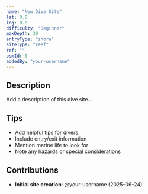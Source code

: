 ```yaml
---
name: "New Dive Site"
lat: 0.0
lng: 0.0
difficulty: "Beginner"
maxDepth: 30
entryType: "shore"
siteType: "reef"
ref: ""
osmId: 0
addedBy: "your-username"
---
```


## Description
Add a description of this dive site...

## Tips
- Add helpful tips for divers
- Include entry/exit information
- Mention marine life to look for
- Note any hazards or special considerations
## Contributions
- **Initial site creation**: @your-username (2025-06-24)